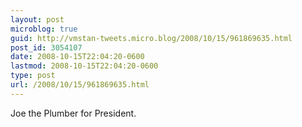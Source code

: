 ```yaml
---
layout: post
microblog: true
guid: http://vmstan-tweets.micro.blog/2008/10/15/961869635.html
post_id: 3054107
date: 2008-10-15T22:04:20-0600
lastmod: 2008-10-15T22:04:20-0600
type: post
url: /2008/10/15/961869635.html
---
```

Joe the Plumber for President.
